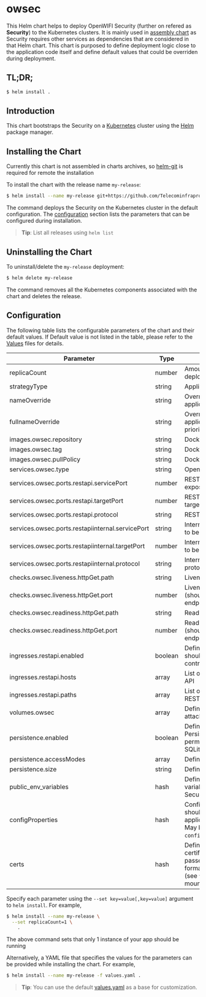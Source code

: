 # owsec

This Helm chart helps to deploy OpenWIFI Security (further on refered as __Security__) to the Kubernetes clusters. It is mainly used in [assembly chart](https://github.com/Telecominfraproject/wlan-cloud-ucentral-deploy/tree/main/chart) as Security requires other services as dependencies that are considered in that Helm chart. This chart is purposed to define deployment logic close to the application code itself and define default values that could be overriden during deployment.


## TL;DR;

```bash
$ helm install .
```

## Introduction

This chart bootstraps the Security on a [Kubernetes](http://kubernetes.io) cluster using the [Helm](https://helm.sh) package manager.

## Installing the Chart

Currently this chart is not assembled in charts archives, so [helm-git](https://github.com/aslafy-z/helm-git) is required for remote the installation

To install the chart with the release name `my-release`:

```bash
$ helm install --name my-release git+https://github.com/Telecominfraproject/wlan-cloud-ucentralsec@helm/owsec-0.1.0.tgz?ref=main
```

The command deploys the Security on the Kubernetes cluster in the default configuration. The [configuration](#configuration) section lists the parameters that can be configured during installation.

> **Tip**: List all releases using `helm list`

## Uninstalling the Chart

To uninstall/delete the `my-release` deployment:

```bash
$ helm delete my-release
```

The command removes all the Kubernetes components associated with the chart and deletes the release.

## Configuration

The following table lists the configurable parameters of the chart and their default values. If Default value is not listed in the table, please refer to the [Values](values.yaml) files for details.

| Parameter | Type | Description | Default |
|-----------|------|-------------|---------|
| replicaCount | number | Amount of replicas to be deployed | `1` |
| strategyType | string | Application deployment strategy | `'Recreate'` |
| nameOverride | string | Override to be used for application deployment |  |
| fullnameOverride | string | Override to be used for application deployment (has priority over nameOverride) |  |
| images.owsec.repository | string | Docker image repository |  |
| images.owsec.tag | string | Docker image tag | `'master'` |
| images.owsec.pullPolicy | string | Docker image pull policy | `'Always'` |
| services.owsec.type | string | OpenWIFI Security service type | `'LoadBalancer'` |
| services.owsec.ports.restapi.servicePort | number | REST API endpoint port to be exposed on service | `16001` |
| services.owsec.ports.restapi.targetPort | number | REST API endpoint port to be targeted by service | `16001` |
| services.owsec.ports.restapi.protocol | string | REST API endpoint protocol | `'TCP'` |
| services.owsec.ports.restapiinternal.servicePort | string | Internal REST API endpoint port to be exposed on service | `17001` |
| services.owsec.ports.restapiinternal.targetPort | number | Internal REST API endpoint port to be targeted by service | `17001` |
| services.owsec.ports.restapiinternal.protocol | string | Internal REST API endpoint protocol | `'TCP'` |
| checks.owsec.liveness.httpGet.path | string | Liveness check path to be used | `'/'` |
| checks.owsec.liveness.httpGet.port | number | Liveness check port to be used (should be pointint to ALB endpoint) | `16101` |
| checks.owsec.readiness.httpGet.path | string | Readiness check path to be used | `'/'` |
| checks.owsec.readiness.httpGet.port | number | Readiness check port to be used (should be pointint to ALB endpoint) | `16101` |
| ingresses.restapi.enabled | boolean | Defines if REST API endpoint should be exposed via Ingress controller | `False` |
| ingresses.restapi.hosts | array | List of hosts for exposed REST API |  |
| ingresses.restapi.paths | array | List of paths to be exposed for REST API |  |
| volumes.owsec | array | Defines list of volumes to be attached to the Security |  |
| persistence.enabled | boolean | Defines if Security requires Persistent Volume (required for permanent files storage and SQLite DB if enabled) | `True` |
| persistence.accessModes | array | Defines PV access modes |  |
| persistence.size | string | Defines PV size | `'10Gi'` |
| public_env_variables | hash | Defines list of environment variables to be passed to the Security | |
| configProperties | hash | Configuration properties that should be passed to the application in `owsec.properties`. May be passed by key in set (i.e. `configProperties."rtty\.token"`) | |
| certs | hash | Defines files (keys and certificates) that should be passed to the Security (PEM format is adviced to be used) (see `volumes.owsec` on where it is mounted) |  |


Specify each parameter using the `--set key=value[,key=value]` argument to `helm install`. For example,

```bash
$ helm install --name my-release \
  --set replicaCount=1 \
    .
```

The above command sets that only 1 instance of your app should be running

Alternatively, a YAML file that specifies the values for the parameters can be provided while installing the chart. For example,

```bash
$ helm install --name my-release -f values.yaml .
```

> **Tip**: You can use the default [values.yaml](values.yaml) as a base for customization.


